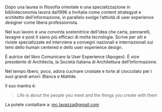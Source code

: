 Dopo una laurea in filosofia orientale e una specializzazione in biblioteconomia lavora dal1996 a Invitalia come content strategyst e architetto dell’informazione, in parallelo svolge l’attività di user experience designer come libera professionista.

Nel suo lavoro è una convinta sostenitrice dell’idea che carta, pennarelli, lavagne e post it siano più efficaci di molta tecnologia. Scrive per siti e riviste specializzate ed interviene a convegni nazionali e internazionali sui temi dello human centered e dello user experience design.

È autrice del libro Comunicare la User Experience (Apogeo).
È vice presidente di Architecta, la Società Italiana di Architettura dell’Informazione.

Nel tempo libero, poco, adora cucinare crostate e torte al cioccolato per i suoi grandi amori: Blanca e Matilde.

Il suo mantra è:
>Life is about the people you meet and the things you create with them

La potete contattare a: mc.lavazza@gmail.com